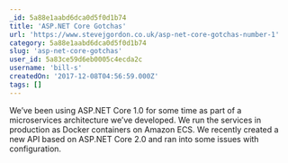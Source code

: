```yaml
---
_id: 5a88e1aabd6dca0d5f0d1b74
title: 'ASP.NET Core Gotchas'
url: 'https://www.stevejgordon.co.uk/asp-net-core-gotchas-number-1'
category: 5a88e1aabd6dca0d5f0d1b74
slug: 'asp-net-core-gotchas'
user_id: 5a83ce59d6eb0005c4ecda2c
username: 'bill-s'
createdOn: '2017-12-08T04:56:59.000Z'
tags: []
---
```


We’ve been using ASP.NET Core 1.0 for some time as part of a microservices architecture we’ve developed. We run the services in production as Docker containers on Amazon ECS. We recently created a new API based on ASP.NET Core 2.0 and ran into some issues with configuration.
